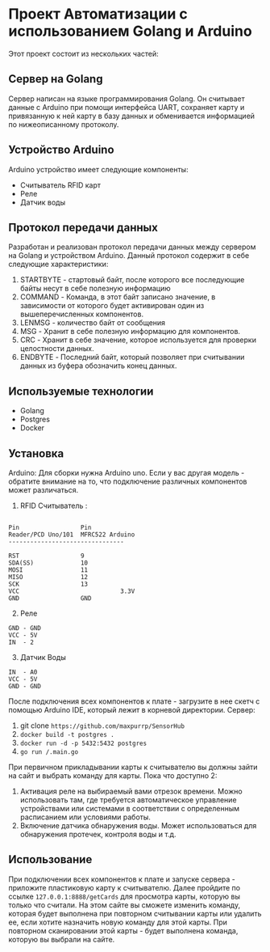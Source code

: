 # Проект Автоматизации с использованием Golang и Arduino

Этот проект состоит из нескольких частей:

## Сервер на Golang
Сервер написан на языке программирования Golang. Он считывает данные с Arduino при помощи интерфейса UART, сохраняет карту и привязанную к ней карту в базу данных и обменивается информацией по нижеописанному протоколу. 

## Устройство Arduino
Arduino устройство имеет следующие компоненты:
- Считыватель RFID карт
- Реле
- Датчик воды

## Протокол передачи данных
Разработан и реализован протокол передачи данных между сервером на Golang и устройством Arduino. Данный протокол содержит в себе следующие характеристики:
1. STARTBYTE - стартовый байт, после которого все последующие байты несут в себе полезную информацию
2. COMMAND - Команда, в этот байт записано значение, в зависимости от которого будет активирован один из вышеперечисленных компонентов.
3. LENMSG - количество байт от сообщения
4. MSG - Хранит в себе полезную информацию для компонентов.
5. CRC - Хранит в себе значение, которое используется для проверки целостности данных.
6. ENDBYTE - Последний байт, который позволяет при считывании данных из буфера обозначить конец данных.

## Используемые технологии
- Golang
- Postgres
- Docker

## Установка

Arduino:
Для сборки нужна Arduino uno. Если у вас другая модель - обратите внимание на то, что подключение различных компонентов может различаться.
1. RFID Считыватель :
``` MFRC522 Arduino  Reader/PCD Uno/101

Pin  				Pin
Reader/PCD Uno/101	MFRC522 Arduino
--------------------------------

RST 				9
SDA(SS) 			10
MOSI 				11
MISO 				12
SCK 				13
VСС                            3.3V
GND 				GND 
```
2. Реле
```
GND - GND
VCC - 5V
IN  - 2
```
3. Датчик Воды
```
IN  - A0
VCC - 5V
GND - GND
```

После подключения всех компонентов к плате - загрузите в нее скетч с помощью Arduino IDE, который лежит в корневой директории.
Сервер:
1. git clone ```https://github.com/maxpurrp/SensorHub```
2. ```docker build -t postgres .```
3. ```docker run -d -p 5432:5432 postgres ```
4. ```go run /.main.go```

При первичном прикладывании карты к считывателю вы должны зайти на сайт и выбрать команду для карты. Пока что доступно 2:
1. Активация реле на выбираемый вами отрезок времени. Можно использовать там, где требуется автоматическое управление устройствами или системами в соответствии с определенным расписанием или условиями работы.
2. Включение датчика обнаружения воды.  Может использоваться для обнаружения протечек, контроля воды и т.д.

## Использование
При подключении всех компонентов к плате и запуске сервера - приложите пластиковую карту к считывателю. Далее пройдите по ссылке ```127.0.0.1:8888/getCards``` для просмотра карты, которую вы только что считали. На этом сайте вы сможете изменить команду, которая будет выполнена при повторном считывании карты или удалить ее, если хотите назначить новую команду для этой карты.
При повторном сканировании этой карты - будет выполнена команда, которую вы выбрали на сайте.
